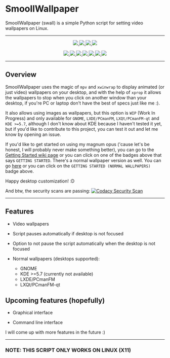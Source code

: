 # SmoollWallpaper

SmoollWallpaper (swall) is a simple Python script for setting video wallpapers on Linux.

***

<p align="center">
	<a href="https://www.github.com/reallySmooll/smoollwallpaper/releases/tag/v1.3.0" alt="Version">
		<img src="https://img.shields.io/badge/VERSION-1.3.0-pink?style=for-the-badge" />
	</a>
	<a href="https://www.github.com/reallySmooll/smoollwallpaper/issues/" alt="Issues">
		<img src="https://img.shields.io/github/issues/reallySmooll/smoollwallpaper?style=for-the-badge&color=brightgreen" />
	</a>
	<a href="https://www.github.com/reallySmooll/smoollwallpaper/pulls" alt="Pull Request">
		<img src="https://img.shields.io/github/issues-pr/reallySmooll/smoollwallpaper?style=for-the-badge&color=darkblue" />
	</a>
	<a href="https://www.github.com/reallySmooll/smoollwallpaper/stargazers" alt="Stars">
		<img src="https://img.shields.io/github/stars/reallySmooll/smoollwallpaper?style=for-the-badge&color=gold" />
	</a>
</p>

<p align="center">
	<a href="https://www.github.com/reallySmooll/smoollwallpaper/wiki/Getting-Started" alt="Getting Started">
		<img src="https://img.shields.io/badge/GETTING-STARTED-green?style=for-the-badge" />
	</a>
	<a href="https://www.github.com/reallySmooll/smoollwallpaper/wiki/Getting-Started-(Normal-Wallpapers)" alt="Getting Started (Normal Wallpapers)">
		<img src="https://img.shields.io/badge/GETTING STARTED-(NORMAL WALLPAPERS)-33ffa5?style=for-the-badge" />
	</a>
	<a href="https://www.github.com/reallySmooll/smoollwallpaper/wiki/Getting-Started-(Contributing)" alt="Getting Started (Contributing)">
		<img src="https://img.shields.io/badge/GETTING STARTED-(CONTRIBUTING)-blue?style=for-the-badge" />
	</a>
	<a href="https://www.github.com/reallySmooll/smoollwallpaper/blob/master/RELEASE_NOTES.md" alt="Release Notes">
		<img src="https://img.shields.io/badge/RELEASE-NOTES-yellow?style=for-the-badge" />
	</a>
	<a href="https://www.github.com/reallySmooll/smoollwallpaper/blob/master/LICENSE" alt="License">
		<img src="https://img.shields.io/badge/LICENSE-MIT-orange?style=for-the-badge" />
	</a>
	<a href="https://www.github.com/reallySmooll/smoollwallpaper/blob/master/CONTRIBUTING.md" alt="Contributing">
		<img src="https://img.shields.io/badge/CONTRIBUTING-THANKS :)-red?style=for-the-badge" />
	</a>
	<a href="https://www.github.com/reallySmooll/smoollwallpaper/blob/master/CODE_OF_CONDUCT.md" alt="Code of Conduct">
		<img src="https://img.shields.io/badge/CODE OF-CONDUCT-purple?style=for-the-badge" />
	</a>
</p>

***

## Overview
SmoollWallpaper uses the magic of `mpv` and `xwinwrap` to display animated (or just video) wallpapers on your desktop, and with the help of `xprop` it allows the wallpapers to stop when you click on another window than your desktop, if you're PC or laptop don't have the best of specs just like me :).

It also allows using images as wallpapers, but this option is `WIP` (Work In Progress) and only available for `GNOME`, `LXDE/PCmanFM`, `LXQt/PCmanFM-qt` and `KDE >=5.7`, although I don't know about KDE because I haven't tested it yet, but if you'd like to contribute to this project, you can test it out and let me know by opening an issue.

If you'd like to get started on using my magnum opus ('cause let's be honest, I will probably never make something better), you can go to the [Getting Started wiki page](https://www.github.com/reallySmooll/smoollwallpaper/wiki/Getting-Started) or you can click on one of the badges above that says `GETTING STARTED`. There's a normal wallpaper version as well. You can go [here](https://www.github.com/reallySmooll/smoollwallpaper/wiki/Getting-Started-(Normal-Wallpapers)) or you can click on the `GETTING STARTED (NORMAL WALLPAPERS)` badge above.

Happy desktop customization! :D

And btw, the security scans are passing: [![Codacy Security Scan](https://github.com/reallySmooll/smoollwallpaper/actions/workflows/codacy.yml/badge.svg?branch=master)](https://github.com/reallySmooll/smoollwallpaper/actions/workflows/codacy.yml)

***

## Features

- Video wallpapers

- Script pauses automatically if desktop is not focused

- Option to not pause the script automatically when the desktop is not focused

- Normal wallpapers (desktops supported):
	- GNOME
	- KDE >=5.7 (currently not available)
	- LXDE/PCmanFM
	- LXQt/PCmanFM-qt

## Upcoming features (hopefully)

- Graphical interface

- Command line interface

I will come up with more features in the future :)

***

### NOTE: THIS SCRIPT ONLY WORKS ON LINUX (X11)

